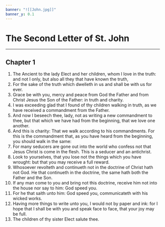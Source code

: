 ```yaml
---
banner: "![[John.jpg]]"
banner_y: 0.1
---
```


# The Second Letter of St. John

---

## Chapter 1

1. The Ancient to the lady Elect and her children, whom I love in the truth: and not I only, but also all they that have known the truth,
2. For the sake of the truth which dwelleth in us and shall be with us for ever.
3. Grace be with you, mercy and peace from God the Father and from Christ Jesus the Son of the Father: in truth and charity.
4. I was exceeding glad that I found of thy children walking in truth, as we have received a commandment from the Father.
5. And now I beseech thee, lady, not as writing a new commandment to thee, but that which we have had from the beginning, that we love one another.
6. And this is charity: That we walk according to his commandments. For this is the commandment that, as you have heard from the beginning, you should walk in the same:
7. For many seducers are gone out into the world who confess not that Jesus Christ is come in the flesh. This is a seducer and an antichrist.
8. Look to yourselves, that you lose not the things which you have wrought: but that you may receive a full reward.
9. Whosoever revolteth and continueth not in the doctrine of Christ hath not God. He that continueth in the doctrine, the same hath both the Father and the Son.
10. If any man come to you and bring not this doctrine, receive him not into the house nor say to him: God speed you.
11. For he that saith unto him: God speed you, communicateth with his wicked works.
12. Having more things to write unto you, I would not by paper and ink: for I hope that I shall be with you and speak face to face, that your joy may be full.
13. The children of thy sister Elect salute thee.

